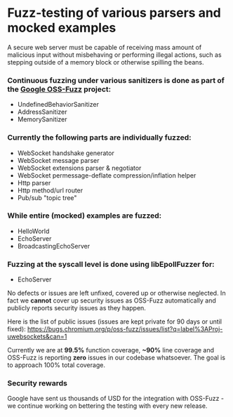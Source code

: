 # Fuzz-testing of various parsers and mocked examples

A secure web server must be capable of receiving mass amount of malicious input without misbehaving or performing illegal actions, such as stepping outside of a memory block or otherwise spilling the beans.

### Continuous fuzzing under various sanitizers is done as part of the [Google OSS-Fuzz](https://github.com/google/oss-fuzz#oss-fuzz---continuous-fuzzing-for-open-source-software) project:
* UndefinedBehaviorSanitizer
* AddressSanitizer
* MemorySanitizer

### Currently the following parts are individually fuzzed:

* WebSocket handshake generator
* WebSocket message parser
* WebSocket extensions parser & negotiator
* WebSocket permessage-deflate compression/inflation helper
* Http parser
* Http method/url router
* Pub/sub "topic tree"

### While entire (mocked) examples are fuzzed:

* HelloWorld
* EchoServer
* BroadcastingEchoServer

### Fuzzing at the syscall level is done using libEpollFuzzer for:

* EchoServer

No defects or issues are left unfixed, covered up or otherwise neglected. In fact we **cannot** cover up security issues as OSS-Fuzz automatically and publicly reports security issues as they happen.

Here is the list of public issues (issues are kept private for 90 days or until fixed): https://bugs.chromium.org/p/oss-fuzz/issues/list?q=label%3AProj-uwebsockets&can=1

Currently we are at **99.5%** function coverage, **~90%** line coverage and OSS-Fuzz is reporting **zero** issues in our codebase whatsoever. The goal is to approach 100% total coverage.

### Security rewards
Google have sent us thousands of USD for the integration with OSS-Fuzz - we continue working on bettering the testing with every new release.
